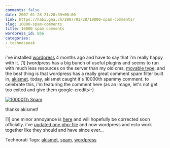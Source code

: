 ```yaml
---
comments: false
date: 2007-01-28 21:20:39+00:00
link: https://habi.gna.ch/2007/01/28/10000-spam-comments/
slug: 10000-spam-comments
title: 10000 spam comments
wordpress_id: 866
categories:
- technospeak
---
```


i've installed [wordpress](http://wordpress.org/) 4 months ago and have to say that i'm really happy with it. [1]
]wordpress has a big bunch of useful plugins and seems to run with much less resources on the server than my old cms, [movable type](http://www.movabletype.org/). and the best thing is that wordpress has a really great comment spam filter built in, [akismet](http://akismet.com/). today, akismet caught it's 10000th spammy comment.
to celebrate this, i'm featuring the comment here (as an image, let's not get too exited and give them google-credits:-)



[![10000Th Spam](https://habi.gna.ch/wp-content/uploads/2007/01/10000th-spam-tm.jpg)](https://habi.gna.ch/wp-content/uploads/2007/01/10000th-spam.png)



thanks akismet!

[1] one minor annoyance is [here](http://trac.wordpress.org/ticket/3662) and will hopefully be corrected soon officially. i've [updated one php-file](http://wordpress.org/support/topic/102276?replies=7) and now wordpress and ecto work together like they should and have since ever...





Technorati Tags: [akismet](http://www.technorati.com/tag/akismet), [spam](http://www.technorati.com/tag/spam), [wordpress](http://www.technorati.com/tag/wordpress)




